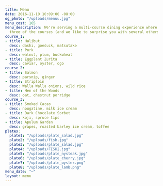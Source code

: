 ```yaml
---
title: Menu
date: 2016-11-10 10:09:00 -08:00
og_photo: "/uploads/menuu.jpg"
menu_cost: 165
menu_description: We're serving a multi-course dining experience where you choose
  three of the courses (and we like to surprise you with several others).
course_1:
- title: Halibut
  desc: dashi, goeduck, matsutake
- title: Pork
  desc: walnut, plum, buckwheat
- title: Eggplant Zurita
  desc: caviar, oyster, ogo
course_2:
- title: Salmon
  desc: parsnip, ginger
- title: Striploin
  desc: Walla Walla onions, wild rice
- title: Hen of the Woods
  desc: oat, chestnut porridge
course_3:
- title: Smoked Cacao
  desc: nougatine, milk ice cream
- title: Dark Chocolate Sorbet
  desc: koji, spruce tips
- title: Apulum Garden
  desc: grapes, roasted barley ice cream, toffee
plates:
  plate1: "/uploads/plate_salad.jpg"
  plate2: "/uploads/fish.jpg"
  plate3: "/uploads/plate_salad.jpg"
  plate4: "/uploads/FISH2.jpg"
  plate5: "/uploads/plate_nysteak.jpg"
  plate6: "/uploads/plate_cherry.jpg"
  plate7: "/uploads/plate_oyster.png"
  plate8: "/uploads/plate_lamb.png"
menu_date: "—"
layout: menu
---
```


